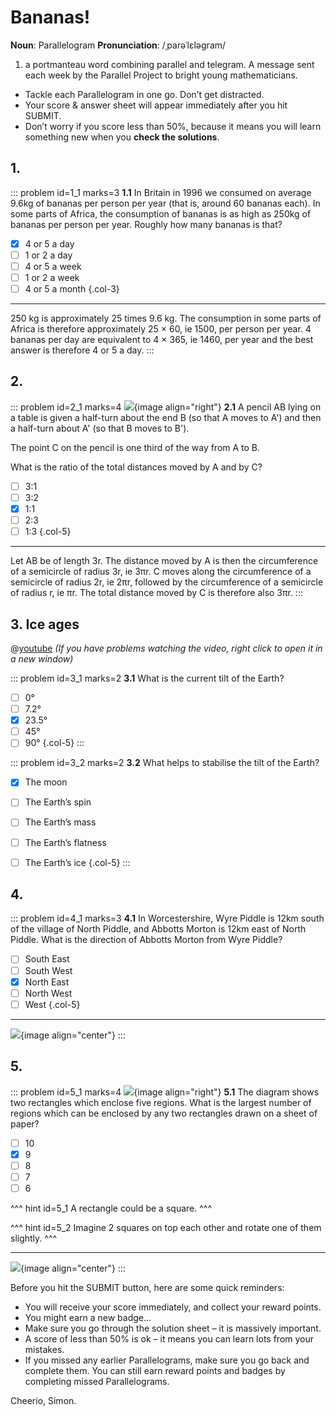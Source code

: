 # Bananas!

<div class="dictionary">

__Noun__: Parallelogram
__Pronunciation__: /ˌparəˈlɛləɡram/

1. a portmanteau word combining parallel and telegram. A message sent each
week by the Parallel Project to bright young mathematicians.

</div>

*	Tackle each Parallelogram in one go. Don’t get distracted.
*	Your score & answer sheet will appear immediately after you hit SUBMIT.
*	Don’t worry if you score less than 50%, because it means you will learn something new when you __check the solutions__.


## 1.
<!--- 1999 (6) --->
::: problem id=1_1 marks=3
__1.1__ In Britain in 1996 we consumed on average 9.6kg of bananas per person per year (that is, around 60 bananas each). In some parts of Africa, the consumption of bananas is as high as 250kg of bananas per person per year. Roughly how many bananas is that?

* [x] 4 or 5 a day
* [ ] 1 or 2 a day
* [ ] 4 or 5 a week
* [ ] 1 or 2 a week
* [ ] 4 or 5 a month
{.col-3}

---

250 kg is approximately 25 times 9.6 kg. The consumption in some parts of Africa is therefore approximately 25 × 60, ie 1500, per person per year. 4 bananas per day are equivalent to 4 × 365, ie 1460, per year and the best answer is therefore 4 or 5 a day.
:::


## 2.
<!--- 1999 (15) --->
::: problem id=2_1 marks=4
![](/resources/10-46-bananas/15-semicircles.jpg){image align="right"}
__2.1__ A pencil AB lying on a table is given a half-turn about the end B (so that A moves to A') and then a half-turn about A' (so that B moves to B').  

The point C on the pencil is one third of the way from A to B.  

What is the ratio of the total distances moved by A and by C?

* [ ] 3:1
* [ ] 3:2
* [x] 1:1
* [ ] 2:3
* [ ] 1:3
{.col-5}

---

Let AB be of length 3r. The distance moved by A is then the circumference of a semicircle of radius 3r, ie 3πr. C moves along the circumference of a semicircle of radius 2r, ie 2πr, followed by the circumference of a semicircle of radius r, ie πr. The total distance moved by C is therefore also 3πr.
:::


## 3. Ice ages

@[youtube](iA788usYNWA?rel=0) _(If you have problems watching the video, right click to open it in a new window)_

::: problem id=3_1 marks=2
__3.1__ What is the current tilt of the Earth?

* [ ] 0°
* [ ] 7.2°
* [x] 23.5°
* [ ] 45°
* [ ] 90°
{.col-5}
:::

::: problem id=3_2 marks=2
__3.2__ What helps to stabilise the tilt of the Earth?

* [x] The moon
* [ ] The Earth’s spin
* [ ] The Earth’s mass
* [ ] The Earth’s flatness
* [ ] The Earth’s ice
{.col-5}
:::


## 4.
<!--- 2000 (4) --->
::: problem id=4_1 marks=3
__4.1__ In Worcestershire, Wyre Piddle is 12km south of the village of North Piddle, and Abbotts Morton is 12km east of North Piddle. What is the direction of Abbotts Morton from Wyre Piddle?

* [ ] South East
* [ ] South West
* [x] North East
* [ ] North West
* [ ] West
{.col-5}

---

![](/resources/10-46-bananas/21-piddle-answer.jpg){image align="center"}
:::


## 5.
<!--- 2000 (13) --->
::: problem id=5_1 marks=4
![](/resources/10-46-bananas/27-rectangle.jpg){image align="right"}
__5.1__ The diagram shows two rectangles which enclose five regions. What is the largest number of regions which can be enclosed by any two rectangles drawn on a sheet of paper?

* [ ] 10
* [x] 9
* [ ] 8
* [ ] 7
* [ ] 6

^^^ hint id=5_1
A rectangle could be a square.
^^^

^^^ hint id=5_2
Imagine 2 squares on top each other and rotate one of them slightly.
^^^

---

![](/resources/10-46-bananas/27-rectangle-answer.jpg){image align="center"}
:::


Before you hit the SUBMIT button, here are some quick reminders:

*	You will receive your score immediately, and collect your reward points.
*	You might earn a new badge...  
*	Make sure you go through the solution sheet – it is massively important.
*	A score of less than 50% is ok – it means you can learn lots from your mistakes.
*	If you missed any earlier Parallelograms, make sure you go back and complete them. You can still earn reward points and badges by completing missed Parallelograms.

Cheerio,
Simon.
